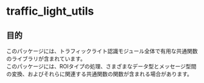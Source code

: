 # traffic_light_utils

## 目的

このパッケージには、トラフィックライト認識モジュール全体で有用な共通関数のライブラリが含まれています。  
このパッケージには、ROIタイプの処理、さまざまなデータ型とメッセージ型間の変換、およびそれらに関連する共通関数の関数が含まれる場合があります。
